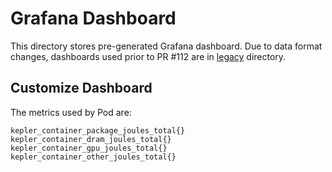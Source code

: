 # Grafana Dashboard

This directory stores pre-generated Grafana dashboard. Due to data format
changes, dashboards used prior to PR #112 are in [legacy](./legacy) directory.

## Customize Dashboard

The metrics used by Pod are:

```text
kepler_container_package_joules_total{}
kepler_container_dram_joules_total{}
kepler_container_gpu_joules_total{}
kepler_container_other_joules_total{}
```
